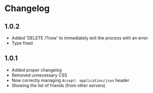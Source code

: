 # Changelog

## 1.0.2

* Added 'DELETE /?now' to immediately exit the process with an error
* Type fixed

## 1.0.1

* Added proper changelog
* Removed unnecessary CSS
* Now correctly managing `Accept: application/json` header
* Showing the list of friends (from other servers)
